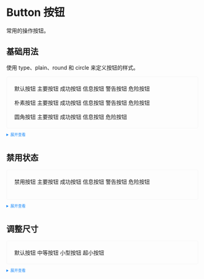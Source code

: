 <style>
  .example{
      border: 1px solid #f5f5f5;
      border-radius: 5px;
      padding: 20px;
  }
  .tass-button {
      margin:10px 5px;
  }
  
  details > summary:first-of-type {
      font-size: 10px;
      padding: 8px 0;
      cursor: pointer;
      color: #1989fa;
  }
</style>
# Button 按钮
常用的操作按钮。
## 基础用法
使用 type、plain、round 和 circle 来定义按钮的样式。

<div class="example">
    <div>
      <tass-button>默认按钮</tass-button>
      <tass-button type="primary">主要按钮</tass-button>
      <tass-button type="success">成功按钮</tass-button>
      <tass-button type="info">信息按钮</tass-button>
      <tass-button type="warning">警告按钮</tass-button>
      <tass-button type="danger">危险按钮</tass-button>
      <br />
      <br />
      <tass-button plain>朴素按钮</tass-button>
      <tass-button type="primary" plain>主要按钮</tass-button>
      <tass-button type="success" plain>成功按钮</tass-button>
      <tass-button type="info" plain>信息按钮</tass-button>
      <tass-button type="warning" plain>警告按钮</tass-button>
      <tass-button type="danger" plain>危险按钮</tass-button>
      <br />
      <br />
      <tass-button round>圆角按钮</tass-button>
      <tass-button type="primary" round>主要按钮</tass-button>
      <tass-button type="success" round>成功按钮</tass-button>
      <tass-button type="info" round>信息按钮</tass-button>
      <tass-button type="danger" round>危险按钮</tass-button>
      <br />
    </div>
</div>

<details>
<summary>展开查看</summary>

```vue
<template>
  <div>
    <tass-button>默认按钮</tass-button>
    <tass-button type="primary">主要按钮</tass-button>
    <tass-button type="success">成功按钮</tass-button>
    <tass-button type="info">信息按钮</tass-button>
    <tass-button type="warning">警告按钮</tass-button>
    <tass-button type="danger">危险按钮</tass-button>
    <br />
    <br />
    <tass-button plain>朴素按钮</tass-button>
    <tass-button type="primary" plain>主要按钮</tass-button>
    <tass-button type="success" plain>成功按钮</tass-button>
    <tass-button type="info" plain>信息按钮</tass-button>
    <tass-button type="warning" plain>警告按钮</tass-button>
    <tass-button type="danger" plain>危险按钮</tass-button>
    <br />
    <br />
    <tass-button round>圆角按钮</tass-button>
    <tass-button type="primary" round>主要按钮</tass-button>
    <tass-button type="success" round>成功按钮</tass-button>
    <tass-button type="info" round>信息按钮</tass-button>
    <tass-button type="danger" round>危险按钮</tass-button>
  </div>
</template>
```
</details>

## 禁用状态
<div class="example">
    <div>
      <tass-button disabled>禁用按钮</tass-button>
      <tass-button type="primary" disabled>主要按钮</tass-button>
      <tass-button type="success" disabled>成功按钮</tass-button>
      <tass-button type="info" disabled>信息按钮</tass-button>
      <tass-button type="warning" disabled>警告按钮</tass-button>
      <tass-button type="danger" disabled>危险按钮</tass-button>
      <br />
      <br />
    </div>
</div>

<details>
<summary>展开查看</summary>

```vue
<template>
  <div>
    <tass-button disabled>禁用按钮</tass-button>
    <tass-button type="primary" disabled>主要按钮</tass-button>
    <tass-button type="success" disabled>成功按钮</tass-button>
    <tass-button type="info" disabled>信息按钮</tass-button>
    <tass-button type="warning" disabled>警告按钮</tass-button>
    <tass-button type="danger" disabled>危险按钮</tass-button>
    <br />
    <br />
  </div>
</template>
```
</details>

## 调整尺寸
<div class="example">
    <div>
        <tass-button>默认按钮</tass-button>
        <tass-button size="medium">中等按钮</tass-button>
        <tass-button size="small">小型按钮</tass-button>
        <tass-button size="mini">超小按钮</tass-button>
    </div>
</div>

<details>
<summary>展开查看</summary>

```vue
<template>
  <div>
    <tass-button>默认按钮</tass-button>
    <tass-button size="medium">中等按钮</tass-button>
    <tass-button size="small">小型按钮</tass-button>
    <tass-button size="mini">超小按钮</tass-button>
  </div>
</template>

```

</details>
